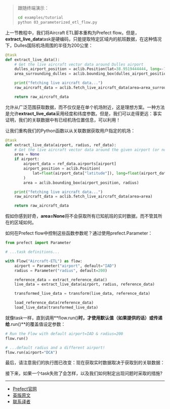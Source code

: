 > 
> 跟随终端演示：
> 
> ````bash
> cd examples/tutorial
> python 03_parameterized_etl_flow.py
> ````
> 

上一节教程中，我们将Aircraft ETL脚本重构为Prefect flow。但是，**extract_live_data**task是硬编码，只能提取特定区域内的航班数据，在这种情况下，Dulles国际机场周围的半径为200公里：

````Python
@task
def extract_live_data():
    # Get the live aircraft vector data around Dulles airport
    dulles_airport_position = aclib.Position(lat=38.9519444444, long=-77.4480555556)
    area_surrounding_dulles = aclib.bounding_box(dulles_airport_position, radius_km=200)

    print("fetching live aircraft data...")
    raw_aircraft_data = aclib.fetch_live_aircraft_data(area=area_surrounding_dulles)

    return raw_aircraft_data
````

允许从广泛范围获取数据，而不仅仅是在单个机场附近，这是理想方案。一种方法是允许**extract_live_data**采用经度和纬度参数。但是，我们可以走得更远：事实证明，我们的关联数据中有已经机场位置信息，可以利用！

让我们重构我们的Python函数以从关联数据获取用户指定的机场：

````Python
@task
def extract_live_data(airport, radius, ref_data):
    # Get the live aircraft vector data around the given airport (or none)
    area = None
    if airport:
        airport_data = ref_data.airports[airport]
        airport_position = aclib.Position(
            lat=float(airport_data["latitude"]), long=float(airport_data["longitude"])
        )
        area = aclib.bounding_box(airport_position, radius)

    print("fetching live aircraft data...")
    raw_aircraft_data = aclib.fetch_live_aircraft_data(area=area)

    return raw_aircraft_data
````

假如你感到好奇，**area=None**将不会获取所有已知航班的实时数据，而不管其所在的区域如何。

如何在Prefect flow中控制这些函数参数呢？通过使用prefect.Parameter：

````Python
from prefect import Parameter

# ...task definitions...

with Flow("Aircraft-ETL") as flow:
    airport = Parameter("airport", default="IAD")
    radius = Parameter("radius", default=200)

    reference_data = extract_reference_data()
    live_data = extract_live_data(airport, radius, reference_data)

    transformed_live_data = transform(live_data, reference_data)

    load_reference_data(reference_data)
    load_live_data(transformed_live_data)
````

就像task一样，直到调用**flow.run()**时，才使用默认值（如果提供的话）或传递给**.run()**的覆盖值设定参数：

````Python
# Run the Flow with default airport=IAD & radius=200
flow.run()

# ...default radius and a different airport!
flow.run(airport="DCA")
````

最后，请注意我们的执行图已改变：现在获取实时数据取决于获取到的关联数据：

接下来，如果一个task失败了会怎样，以及我们如何制定出现问题时采取的措施?

***

- [Prefect官网](https://www.prefect.io/)
- [英版原文](https://docs.prefect.io/core/tutorial/03-parameterized-flow.html)
- [联系译者](https://github.com/listen-lavender)
